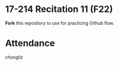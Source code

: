 # 17-214 Recitation 11 (F22)
**Fork** this repository to use for practicing Github flow.

# Attendance
chongliz